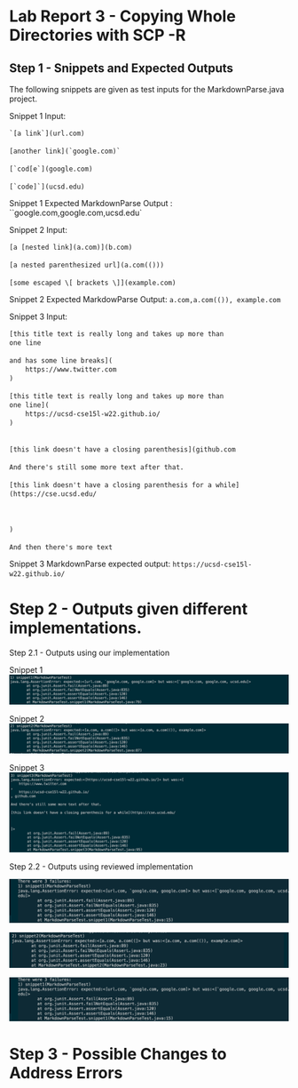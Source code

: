 # Lab Report 3 - Copying Whole Directories with SCP -R

## Step 1 - Snippets and Expected Outputs

The following snippets are given as test inputs for the MarkdownParse.java project.

Snippet 1 Input:
```
`[a link`](url.com)

[another link](`google.com)`

[`cod[e`](google.com)

[`code]`](ucsd.edu)
```

Snippet 1 Expected MarkdownParse Output : ``google.com,google.com,ucsd.edu`

Snippet 2 Input:
```
[a [nested link](a.com)](b.com)

[a nested parenthesized url](a.com(()))

[some escaped \[ brackets \]](example.com)
```

Snippet 2 Expected MarkdowParse Output: `a.com,a.com(()), example.com`

Snippet 3 Input: 
```
[this title text is really long and takes up more than 
one line

and has some line breaks](
    https://www.twitter.com
)

[this title text is really long and takes up more than 
one line](
    https://ucsd-cse15l-w22.github.io/
)


[this link doesn't have a closing parenthesis](github.com

And there's still some more text after that.

[this link doesn't have a closing parenthesis for a while](https://cse.ucsd.edu/



)

And then there's more text
```

Snippet 3 MarkdownParse expected output: `https://ucsd-cse15l-w22.github.io/`

# Step 2 - Outputs given different implementations.

Step 2.1 - Outputs using our implementation

Snippet 1
![Snippet 1](lab-report-4-images/mymarkdownsnippet1.png)

Snippet 2
![Snippet 2](lab-report-4-images/mymarkdownsnippet2.png)

Snippet 3
![Snippet 3](lab-report-4-images/mymarkdownsnippet3.png)



Step 2.2 - Outputs using reviewed implementation

![Snippet 1](lab-report-4-images/reviewedmarkdownsnippet1.png)

![Snippet 2](lab-report-4-images/reviewedmarkdownsnippet2.png)

![Snippet 3](lab-report-4-images/reviewedmarkdownsnippet1.png)

# Step 3 - Possible Changes to Address Errors




